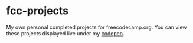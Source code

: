 # fcc-projects
My own personal completed projects for freecodecamp.org. You can view these projects displayed live under my <a href="https://codepen.io/zaerisfade/">codepen</a>.

